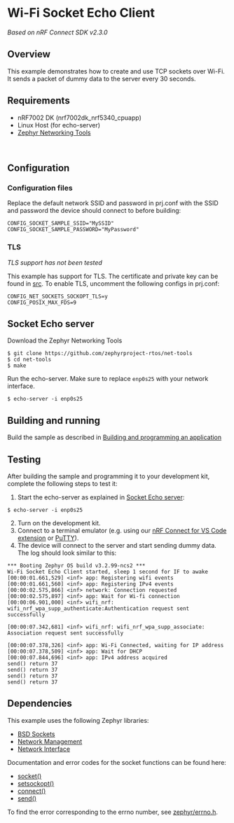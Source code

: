 # Wi-Fi Socket Echo Client

<i> Based on nRF Connect SDK v2.3.0</i>

## Overview
This example demonstrates how to create and use TCP sockets over Wi-Fi. It sends a packet of dummy data to the server every 30 seconds.

## Requirements
- nRF7002 DK (nrf7002dk_nrf5340_cpuapp)
- Linux Host (for echo-server)
- [Zephyr Networking Tools](https://github.com/zephyrproject-rtos/net-tools.git)
<br>

## Configuration

### Configuration files
Replace the default network SSID and password in prj.conf with the SSID and password the device should connect to before building:
```
CONFIG_SOCKET_SAMPLE_SSID="MySSID"
CONFIG_SOCKET_SAMPLE_PASSWORD="MyPassword"
```

### TLS
<i>TLS support has not been tested </i>

This example has support for TLS. The certificate and private key can be found in [src](src). To enable TLS, uncomment the following configs in prj.conf:
```
CONFIG_NET_SOCKETS_SOCKOPT_TLS=y
CONFIG_POSIX_MAX_FDS=9
```

## Socket Echo server
Download the Zephyr Networking Tools
```
$ git clone https://github.com/zephyrproject-rtos/net-tools
$ cd net-tools
$ make
```

Run the echo-server. Make sure to replace ```enp0s25``` with your network interface.
```
$ echo-server -i enp0s25
```

## Building and running

Build the sample as described in [Building and programming an application](https://developer.nordicsemi.com/nRF_Connect_SDK/doc/latest/nrf/gs_programming.html)

## Testing

After building the sample and programming it to your development kit, complete the following steps to test it:
1. Start the echo-server as explained in [Socket Echo server](#socket-echo-server):
```
$ echo-server -i enp0s25
```
2. Turn on the development kit.
3. Connect to a terminal emulator (e.g. using our [nRF Connect for VS Code extension](https://nrfconnect.github.io/vscode-nrf-connect/get_started/quick_debug.html#how-to-connect-to-the-terminal) or [PuTTY](https://developer.nordicsemi.com/nRF_Connect_SDK/doc/2.3.0/nrf/getting_started/testing.html#how-to-connect-with-putty)).
3. The device will connect to the server and start sending dummy data. The log should look similar to this:
 ```
*** Booting Zephyr OS build v3.2.99-ncs2 ***
Wi-Fi Socket Echo Client started, sleep 1 second for IF to awake
[00:00:01.661,529] <inf> app: Registering wifi events
[00:00:01.661,560] <inf> app: Registering IPv4 events
[00:00:02.575,866] <inf> network: Connection requested
[00:00:02.575,897] <inf> app: Wait for Wi-fi connection
[00:00:06.901,000] <inf> wifi_nrf: wifi_nrf_wpa_supp_authenticate:Authentication request sent successfully

[00:00:07.342,681] <inf> wifi_nrf: wifi_nrf_wpa_supp_associate: Association request sent successfully

[00:00:07.378,326] <inf> app: Wi-Fi Connected, waiting for IP address
[00:00:07.378,509] <inf> app: Wait for DHCP
[00:00:07.844,696] <inf> app: IPv4 address acquired
send() return 37
send() return 37
send() return 37
send() return 37
 ```

## Dependencies

This example uses the following Zephyr libraries:
- [BSD Sockets](https://developer.nordicsemi.com/nRF_Connect_SDK/doc/2.3.0/zephyr/connectivity/networking/api/sockets.html)
- [Network Management](https://developer.nordicsemi.com/nRF_Connect_SDK/doc/2.3.0/zephyr/connectivity/networking/api/net_mgmt.html)
- [Network Interface](https://developer.nordicsemi.com/nRF_Connect_SDK/doc/2.3.0/zephyr/connectivity/networking/api/net_if.html)

Documentation and error codes for the socket functions can be found here: 
- [socket()](https://pubs.opengroup.org/onlinepubs/9699919799/functions/socket.html)
- [setsockopt()](https://pubs.opengroup.org/onlinepubs/9699919799/functions/setsockopt.html)
- [connect()](https://pubs.opengroup.org/onlinepubs/9699919799/functions/connect.html)
- [send()](https://pubs.opengroup.org/onlinepubs/9699919799/functions/send.html)

To find the error corresponding to the errno number, see [zephyr/errno.h](https://github.com/zephyrproject-rtos/zephyr/blob/main/lib/libc/minimal/include/errno.h). 